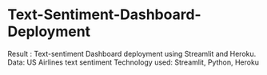 # Text-Sentiment-Dashboard-Deployment

Result : Text-sentiment Dashboard deployment using Streamlit and Heroku.
Data: US Airlines text sentiment
Technology used: Streamlit, Python, Heroku 

